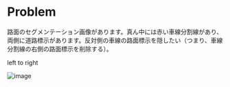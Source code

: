 # Problem
路面のセグメンテーション画像があります。真ん中には赤い車線分割線があり、両側に道路標示があります。反対側の車線の路面標示を隠したい（つまり、車線分割線の右側の路面標示を削除する）。

left to right 

![image](https://user-images.githubusercontent.com/68838083/144631224-747f3c9a-0423-431a-b9e0-16103343158e.png)
